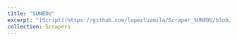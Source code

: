 ```yaml
---
title: "SUNEDU"
excerpt: "[Script](https://github.com/lopezluzmila/Scraper_SUNEDU/blob/main/Scraper_SUNEDU.ipynb): As part of my specialization in data sciences for social sciences and public management, I scraped the website of the National Superintendence of Higher University Education (SUNEDU) to obtain the information of national and private universities."
collection: Scrapers
---
```


